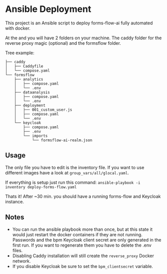 # Ansible Deployment

This project is an Ansible script to deploy forms-flow-ai fully automated with docker.

At the and you will have 2 folders on your machine. The caddy folder for the reverse proxy magic (optional) and the formsflow folder.

Tree example:

```
├── caddy
│   ├── Caddyfile
│   └── compose.yaml
└── formsflow
    ├── analytics
    │   ├── compose.yaml
    │   └── .env
    ├── dataanalysis
    │   ├── compose.yaml
    │   └── .env
    ├── deployment
    │   ├── 001_custom_user.js
    │   ├── compose.yaml
    │   └── .env
    └── keycloak
        ├── compose.yaml
        ├── .env
        └── imports
            └── formsflow-ai-realm.json
```

## Usage

The only file you have to edit is the inventory file. If you want to use different images have a look at `group_vars/all/glocal.yaml`.

If everything is setup just run this command: `ansible-playbook -i inventory deploy-forms-flow.yaml`

Thats it! After ~30 min. you should have a running forms-flow and Keycloak instance.

## Notes

- You can run the ansible playbook more than once, but at this state it would just restart the docker containers if they are not running. Passwords and the bpm Keycloak client secret are only generated in the first run. If you want to regenerate them you have to delete the .env files.
- Disabling Caddy installation will still create the `reverse_proxy` Docker network.
- If you disable Keycloak be sure to set the `bpm_clientsecret` variable.
